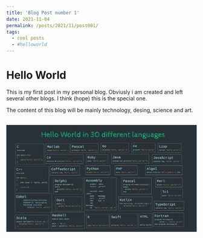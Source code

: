 ```yaml
---
title: 'Blog Post number 1'
date: 2021-11-04
permalink: /posts/2021/11/post001/
tags:
  - cool posts
  - #helloworld
---
```



Hello World
======

This is my first post in my personal blog. Obviusly i am created and left several other blogs. 
I think (hope) this is the special one.

The content of this blog will be mainly technology, desing, science and art.

<br/><img src='/images/hello_world.jpg'>
